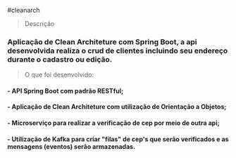 # c l e a n a r c h 

> Descrição
### Aplicação de Clean Architeture com Spring Boot, a api desenvolvida realiza o crud de clientes incluindo seu endereço durante o cadastro ou edição.

> O que foi desenvolvido:
#### - API Spring Boot com padrão RESTful;
#### - Aplicação de Clean Architeture com utilização de Orientação a Objetos;
#### - Microserviço para realizar a verificação de cep por meio de outra api;
#### - Utilização de Kafka para criar "filas" de cep's que serão verificados e as mensagens (eventos) serão armazenadas.
